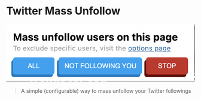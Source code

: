 # Twitter Mass Unfollow

<img src="/images/extension.png" alt="Twitter Mass Unfollow extension UI">

> A simple (configurable) way to mass unfollow your Twitter followings
